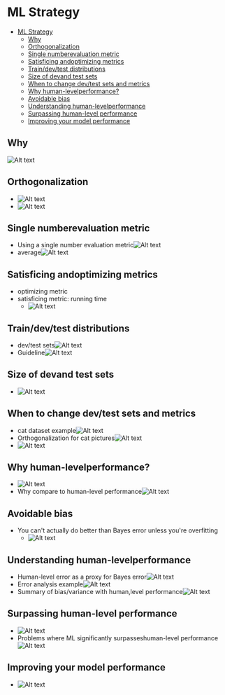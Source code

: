 # ML Strategy

- [ML Strategy](#ml-strategy)
  - [Why](#why)
  - [Orthogonalization](#orthogonalization)
  - [Single numberevaluation metric](#single-numberevaluation-metric)
  - [Satisficing andoptimizing metrics](#satisficing-andoptimizing-metrics)
  - [Train/dev/test distributions](#traindevtest-distributions)
  - [Size of devand test sets](#size-of-devand-test-sets)
  - [When to change dev/test sets and metrics](#when-to-change-devtest-sets-and-metrics)
  - [Why human-levelperformance?](#why-human-levelperformance)
  - [Avoidable bias](#avoidable-bias)
  - [Understanding human-levelperformance](#understanding-human-levelperformance)
  - [Surpassing human-level performance](#surpassing-human-level-performance)
  - [Improving your model performance](#improving-your-model-performance)

## Why

![Alt text](images/image-145.png)

## Orthogonalization

- ![Alt text](images/image-146.png)
- ![Alt text](images/image-147.png)

## Single numberevaluation metric

- Using a single number evaluation metric![Alt text](images/image-148.png)
- average![Alt text](images/image-149.png)

## Satisficing andoptimizing metrics

- optimizing metric
- satisficing metric: running time
  - ![Alt text](images/image-150.png)

## Train/dev/test distributions

- dev/test sets![Alt text](images/image-151.png)
- Guideline![Alt text](images/image-152.png)

## Size of devand test sets

- ![Alt text](images/image-153.png)

## When to change dev/test sets and metrics

- cat dataset example![Alt text](images/image-154.png)
- Orthogonalization for cat pictures![Alt text](images/image-155.png)
- ![Alt text](images/image-156.png)

## Why human-levelperformance?

- ![Alt text](images/image-157.png)
- Why compare to human-level performance![Alt text](images/image-158.png)

## Avoidable bias

- You can't actually do better than Bayes error unless you're overfitting
  - ![Alt text](images/image-159.png)

## Understanding human-levelperformance

- Human-level error as a proxy for Bayes error![Alt text](images/image-160.png)
- Error analysis example![Alt text](images/image-161.png)
- Summary of bias/variance with human,level performance![Alt text](images/image-162.png)

## Surpassing human-level performance

- ![Alt text](images/image-163.png)
- Problems where ML significantly surpasseshuman-level performance![Alt text](images/image-164.png)

## Improving your model performance

- ![Alt text](images/image-165.png)